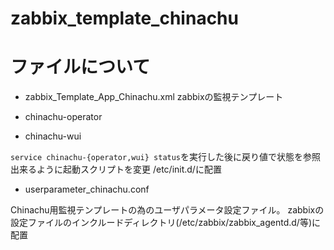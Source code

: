 # zabbix_template_chinachu


# ファイルについて

* zabbix_Template_App_Chinachu.xml
zabbixの監視テンプレート

* chinachu-operator

* chinachu-wui

```service chinachu-{operator,wui} status```を実行した後に戻り値で状態を参照出来るように起動スクリプトを変更
/etc/init.d/に配置

* userparameter_chinachu.conf

Chinachu用監視テンプレートの為のユーザパラメータ設定ファイル。
zabbixの設定ファイルのインクルードディレクトリ(/etc/zabbix/zabbix_agentd.d/等)に配置

